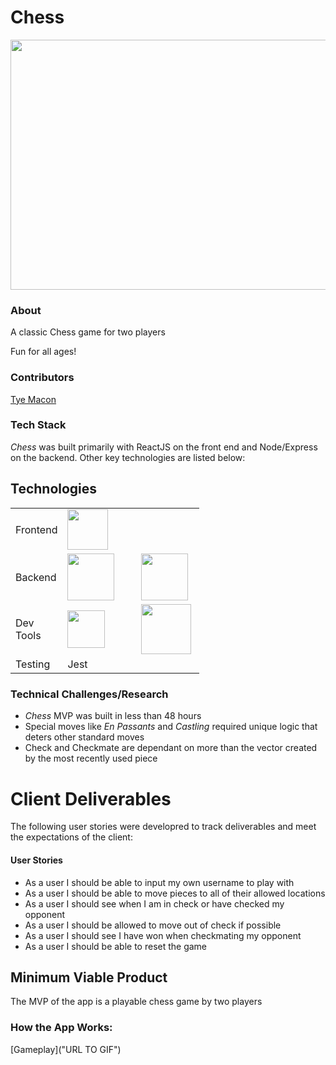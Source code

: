 # Chess

<p>
<img width="600" height="400" src="https://blitz-chess.s3.us-east-2.amazonaws.com/title-screen.PNG">
</p>

### About

A classic Chess game for two players

Fun for all ages! 

### Contributors

[Tye Macon](https://github.com/tyemacon)

### Tech Stack
*Chess* was built primarily with ReactJS on the front end and Node/Express on the backend. Other key technologies are listed below:

## Technologies

<table style="width:60%">
  <tr>

  </tr>
  <tr>
    <td class="subheading">Frontend</td>
    <td><img src="https://lh3.googleusercontent.com/ZIHOUCCxFaB7NirPhEX4K8cyTPIMvxvdJxpuhjb_qJ_dk-z7qEgD8riaR0ODXzXQZYn23zHpFiwGzxTDT88FTLeUMoPqlIjyLKoL1am8MH5pCoJExjL8SUC8uaeeiAjvQB0_vym6" width="65"/></td> 
    <td></td>
    <td class="tech">(React)</td>
  </tr>
  <tr rowspan="2">
    <td class="subheading">Backend</td>
    <td><img src="https://lh5.googleusercontent.com/rdAoVdYKOCnmtev6t7DJrEY7mG4iYsRPqeTH0Z-OrlsVmiea3q5SMtOGNSa7HzJcyxcIcelTacG5gPNgyBoIviiNcLbohQAicvpldcfM32Klb_ewouDRd67OtYhUAU1CEZB4rBqB" width="75" /></td> 
    <td><img src="https://lh6.googleusercontent.com/tKlT8lGB2bTDqSilr_a2y8vaO-QBUdcUIYASnslf-RAKTxUEiEBq-_gTVBP0irIP1ZWNuSvp1fouOJrQBXUr0joVmBZzNyOec4jBpOyVogPZMOYhPH6YQwYOiLdZnfuaDnFel9rn" width="75" style="padding-left: 27px;"/></td>
    <td class="tech">(Node express)</td>
  </tr>
  
  <tr>
      <td class="subheading">Dev Tools</td>
      <td><img src='https://cityscoutssss.s3.us-east-2.amazonaws.com/kisspng-webpack-computer-icons-scalable-vector-graphics-re-webpack-svg-icon-transparent-amp-png-clipart-fre-5cb7987106ca27.6083469215555359850278.png' width="60"></td>
      <td><img src='https://i2.wp.com/endlessillusoft.com/wp-content/uploads/2017/01/babel.png?w=1280' width="80" style="padding-left: 27px"><img></td>
      <td class="tech">(Webpack Babel)</td>
    </tr>
      <tr rowspan="3">
    <td class="subheading">Testing</td>
    <td>Jest</td>
    <td></td>
    <td></td>
  </tr>
</table>


### Technical Challenges/Research
- *Chess* MVP was built in less than 48 hours
- Special moves like *En Passants* and *Castling* required unique logic that deters other standard moves
- Check and Checkmate are dependant on more than the vector created by the most recently used piece

# Client Deliverables
The following user stories  were developred to track deliverables and meet the expectations of the client:

#### User Stories
* As a user I should be able to input my own username to play with
* As a user I should be able to move pieces to all of their allowed locations
* As a user I should see when I am in check or have checked my opponent
* As a user I should be allowed to move out of check if possible
* As a user I should see I have won when checkmating my opponent
* As a user I should be able to reset the game

## Minimum Viable Product 
The MVP of the app is a playable chess game by two players

### How the App Works:
[Gameplay]("URL TO GIF")